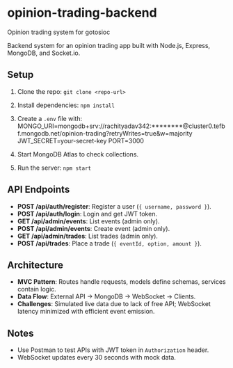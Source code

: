 # opinion-trading-backend
Opinion trading system for gotosioc

Backend system for an opinion trading app built with Node.js, Express, MongoDB, and Socket.io.

## Setup
1. Clone the repo: `git clone <repo-url>`
2. Install dependencies: `npm install`
3. Create a `.env` file with:
 MONGO_URI=mongodb+srv://rachityadav342:********@cluster0.tefbf.mongodb.net/opinion-trading?retryWrites=true&w=majority
 JWT_SECRET=your-secret-key
 PORT=3000 
 
4. Start MongoDB Atlas to check collections.
5. Run the server: `npm start`

## API Endpoints
- **POST /api/auth/register**: Register a user (`{ username, password }`).
- **POST /api/auth/login**: Login and get JWT token.
- **GET /api/admin/events**: List events (admin only).
- **POST /api/admin/events**: Create event (admin only).
- **GET /api/admin/trades**: List trades (admin only).
- **POST /api/trades**: Place a trade (`{ eventId, option, amount }`).

## Architecture
- **MVC Pattern**: Routes handle requests, models define schemas, services contain logic.
- **Data Flow**: External API → MongoDB → WebSocket → Clients.
- **Challenges**: Simulated live data due to lack of free API; WebSocket latency minimized with efficient event emission.

## Notes
- Use Postman to test APIs with JWT token in `Authorization` header.
- WebSocket updates every 30 seconds with mock data.
